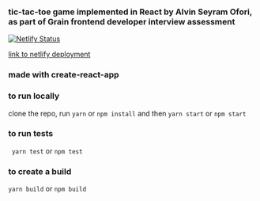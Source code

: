 ### tic-tac-toe game implemented in React by Alvin Seyram Ofori, as part of Grain frontend developer interview assessment

[![Netlify Status](https://api.netlify.com/api/v1/badges/72403e8b-2e30-48d0-b14f-6c80d6fdc1da/deploy-status)](https://app.netlify.com/sites/alvin-seyram-ofori-grain-tictactoe/deploys)

[link to netlify deployment](https://alvin-seyram-ofori-grain-tictactoe.netlify.app)

### made with create-react-app

### to run locally
clone the repo, run ```yarn``` or ```npm install``` and then ```yarn start``` or ```npm start```


### to run tests
``` yarn test``` or ```npm test```


### to create a build
```yarn build``` or ```npm build```
